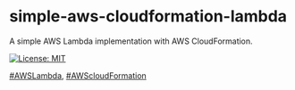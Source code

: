 # simple-aws-cloudformation-lambda
A simple AWS Lambda implementation with AWS CloudFormation.

[![License: MIT](https://img.shields.io/badge/License-MIT-yellow.svg)](https://opensource.org/licenses/MIT)

[#AWSLambda](https://aws.amazon.com/lambda), [#AWScloudFormation](https://aws.amazon.com/cloudformation)